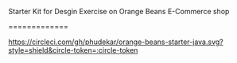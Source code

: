 Starter Kit for Desgin Exercise on Orange Beans E-Commerce shop

=============


https://circleci.com/gh/phudekar/orange-beans-starter-java.svg?style=shield&circle-token=:circle-token